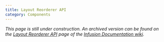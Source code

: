 ```yaml
---
title: Layout Reorderer API
category: Components
---
```


_This page is still under construction. An archived version can be found on the [Layout Reorderer
API](https://fluidproject.atlassian.net/wiki/spaces/docs/pages/7079640/Layout+Reorderer+API) page of the [Infusion Documentation
wiki](https://fluidproject.atlassian.net/wiki/spaces/docs/overview)._
